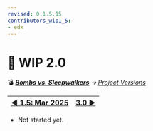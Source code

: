 ```yaml
---
revised: 0.1.5.15
contributors_wip1_5:
- edx
---
```


# 📄 WIP 2.0

💣 ***[Bombs vs. Sleepwalkers][home]** ➔ [Project Versions][projver]*

| [◀️ 1.5: Mar 2025][prev] | [3.0 ▶️][next] |
| --: | :-- |

- Not started yet.

[home]: /README.md
[prev]: /project_versions/wip1_5_2025_03.md
[next]: /project_versions/wip3_0.md
[projver]: /project_versions/readme.md
